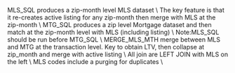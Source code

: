 MLS_SQL produces a zip-month level MLS dataset \\
The key feature is that it re-creates active listing for any zip-month then merge with MLS at the zip-month \\
MTG_SQL produces a zip level Mortgage dataset and then match at the zip-month level with MLS (including listing) \\
Note:MLS_SQL should be run before MTG_SQL \\
MERGE_MLS_MTH merge between MLS and MTG at the transaction level. Key to obtain LTV, then collapse at zip_month and merge with active listing \\
All join are LEFT JOIN with MLS on the left \\
MLS codes include a purging for duplicates \\

